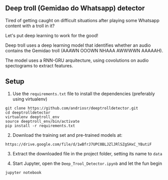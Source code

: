## Deep troll (Gemidao do Whatsapp) detector

Tired of getting caught on difficult situations after playing some Whatsapp content with a troll in it?

Let's put deep learning to work for the good!

Deep troll uses a deep learning model that identifies whether an audio contains the Gemidao troll (AAAWN OOOWN NHAAA AWWWWN AAAAAH).

The model uses a RNN-GRU arquitecture, using covolutions on audio spectograms to extract features.

## Setup

1. Use the `requirements.txt` file to install the dependencies (preferably using virtualenv)

```
git clone https://github.com/andriosr/deeptrolldetector.git
cd deeptrolldetector
virtualenv deeptroll_env
source deeptroll_env/bin/activate
pip install -r requirements.txt
```

2. Download the training set and pre-trained models at:
```
https://drive.google.com/file/d/1wBfrJ7UPC0BLJZlJRlSZgSHxC_YButiF
```

3. Extract the downloaded file in the project folder, setting its name to `data`

4. Start Jupyter, open the `Deep_Trool_Detector.ipynb` and let the fun begin

```
jupyter notebook
```